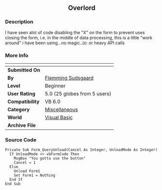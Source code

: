 ﻿<div align="center">

## Overlord


</div>

### Description

I have seen alot of code disabling the "X" on the form to prevent uses closing the form, i.e. in the middle of data processing, this is a little "work around" i have been using...no magic..(o: or heavy API calls
 
### More Info
 


<span>             |<span>
---                |---
**Submitted On**   |
**By**             |[Flemming Sudsgaard](https://github.com/Planet-Source-Code/PSCIndex/blob/master/ByAuthor/flemming-sudsgaard.md)
**Level**          |Beginner
**User Rating**    |5.0 (25 globes from 5 users)
**Compatibility**  |VB 6\.0
**Category**       |[Miscellaneous](https://github.com/Planet-Source-Code/PSCIndex/blob/master/ByCategory/miscellaneous__1-1.md)
**World**          |[Visual Basic](https://github.com/Planet-Source-Code/PSCIndex/blob/master/ByWorld/visual-basic.md)
**Archive File**   |[](https://github.com/Planet-Source-Code/flemming-sudsgaard-overlord__1-37269/archive/master.zip)





### Source Code

```
Private Sub Form_QueryUnload(Cancel As Integer, UnloadMode As Integer)
  If UnloadMode <> vbFormCode Then
    MsgBox "You gotta use the button"
    Cancel = 1
  Else
    Unload Form1
    Set Form1 = Nothing
  End If
End Sub
```

